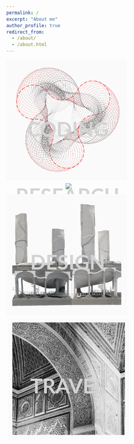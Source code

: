 ```yaml
---
permalink: /
excerpt: "About me"
author_profile: true
redirect_from: 
  - /about/
  - /about.html
---
```

<div style="text-align:center; float: left;">
  <div style="float: left; position: relative; width: 320px;   padding-right: 5px; padding-bottom: 5px;">
    <a href="https://yingjun-mou.github.io/cv/"><img src="../images/Icon_coding.png"/></a>
    <div style="position: absolute; top: 50%; left: 50%; transform: translate(-50%, -50%);">
      <h1 style="font-family: 'Lato'; font-size:54px; color:lightGrey">CODING</h1>
    </div>
  </div>


  <div style="float: left; position: relative; width: 320px; padding-left: 5px; padding-bottom: 5px;">
    <a href="https://yingjun-mou.github.io/cv/"><img src="../images/Icon_research.jpg"/></a>
    <div style="position: absolute; top: 50%; left: 50%; transform: translate(-50%, -50%);">
      <h1 style="font-family: 'Lato'; font-size:54px; color:lightGrey">RESEARCH</h1>
    </div>
  </div>
</div>

<div style="text-align:center; float: left;">
  <div style="float: left; position: relative; width: 320px; padding-right: 5px; padding-top: 5px;">
    <a href="https://yingjun-mou.github.io/cv/"><img src="../images/Icon_design.jpg"/></a>
    <div style="position: absolute; top: 50%; left: 50%; transform: translate(-50%, -50%);">
      <h1 style="font-family: 'Lato'; font-size:54px; color:lightGrey">DESIGN</h1>
    </div>
  </div>

  <div style="float: left; position: relative; width: 320px; padding-left: 5px; padding-top: 5px;">
    <a href="https://yingjun-mou.github.io/cv/"><img src="../images/Icon_travel.jpg"/></a>
    <div style="position: absolute; top: 50%; left: 50%; transform: translate(-50%, -50%);">
      <h1 style="font-family: 'Lato'; font-size:54px; color:lightGrey">TRAVEL</h1>
    </div>
  </div>
</div>
